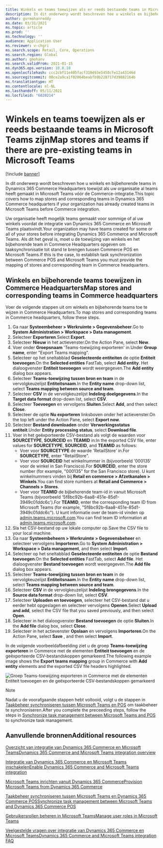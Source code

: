 ```yaml
---
title: Winkels en teams toewijzen als er reeds bestaande teams in Microsoft Teams zijn
description: In dit onderwerp wordt beschreven hoe u winkels en bijbehorende teams in Dynamics 365 Commerce Headquarters toewijst als uw organisatie al teams heeft gemaakt in Microsoft Teams vóór de Commerce-integratie.
author: gvrmohanreddy
ms.date: 03/31/2021
ms.topic: article
ms.prod: ''
ms.technology: ''
audience: Application User
ms.reviewer: v-chgri
ms.search.scope: Retail, Core, Operations
ms.search.region: Global
ms.author: gmohanv
ms.search.validFrom: 2021-01-15
ms.dyn365.ops.version: 10.0.18
ms.openlocfilehash: ccc2cbf11e405facf310d93e5458cfe12a43146d
ms.sourcegitcommit: 08ce2a9ca1f02064beabfb9b228717d39882164b
ms.translationtype: HT
ms.contentlocale: nl-NL
ms.lasthandoff: 05/11/2021
ms.locfileid: "6020214"
---
```

# <a name="map-stores-and-teams-if-there-are-pre-existing-teams-in-microsoft-teams"></a><span data-ttu-id="c3238-103">Winkels en teams toewijzen als er reeds bestaande teams in Microsoft Teams zijn</span><span class="sxs-lookup"><span data-stu-id="c3238-103">Map stores and teams if there are pre-existing teams in Microsoft Teams</span></span>

[!include [banner](includes/banner.md)]

<span data-ttu-id="c3238-104">In dit onderwerp wordt beschreven hoe u winkels en bijbehorende teams in Dynamics 365 Commerce Headquarters toewijst als uw organisatie al teams heeft gemaakt in Microsoft Teams vóór de Commerce-integratie.</span><span class="sxs-lookup"><span data-stu-id="c3238-104">This topic covers how to map stores and corresponding teams in Dynamics 365 Commerce headquarters if your organization has already created teams in Microsoft Teams before Commerce integration.</span></span>

<span data-ttu-id="c3238-105">Uw organisatie heeft mogelijk teams gemaakt voor sommige of al uw winkels voordat de integratie van Dynamics 365 Commerce en Microsoft Teams plaatsvindt.</span><span class="sxs-lookup"><span data-stu-id="c3238-105">Your organization may have teams created for some or all of your stores before integrating Dynamics 365 Commerce and Microsoft Teams.</span></span> <span data-ttu-id="c3238-106">Als dit het geval is, moet u de toewijzing van winkels en het bijbehorende team in Commerce Headquarters opgeven om taaksynchronisatie tot stand te brengen tussen Commerce POS en Microsoft Teams.</span><span class="sxs-lookup"><span data-stu-id="c3238-106">If this is the case, to establish task synchronization between Commerce POS and Microsoft Teams you must provide the mapping of stores and corresponding team in Commerce headquarters.</span></span>

## <a name="map-stores-and-corresponding-teams-in-commerce-headquarters"></a><span data-ttu-id="c3238-107">Winkels en bijbehorende teams toewijzen in Commerce Headquarters</span><span class="sxs-lookup"><span data-stu-id="c3238-107">Map stores and corresponding teams in Commerce headquarters</span></span> 

<span data-ttu-id="c3238-108">Voer de volgende stappen uit om winkels en bijbehorende teams toe te wijzen in Commerce Headquarters.</span><span class="sxs-lookup"><span data-stu-id="c3238-108">To map stores and corresponding teams in Commerce headquarters, follow these steps.</span></span>

1. <span data-ttu-id="c3238-109">Ga naar **Systeembeheer \> Werkruimte \> Gegevensbeheer**.</span><span class="sxs-lookup"><span data-stu-id="c3238-109">Go to **System Administration \> Workspace \> Data management**.</span></span>
1. <span data-ttu-id="c3238-110">Selecteer **Exporteren**.</span><span class="sxs-lookup"><span data-stu-id="c3238-110">Select **Export**.</span></span> 
1. <span data-ttu-id="c3238-111">Selecteer **Nieuw** in het actievenster.</span><span class="sxs-lookup"><span data-stu-id="c3238-111">On the Action Pane, select **New**.</span></span>
1. <span data-ttu-id="c3238-112">Voer onder **Groepsnaam** 'Teams-toewijzing exporteren' in.</span><span class="sxs-lookup"><span data-stu-id="c3238-112">Under **Group name**, enter "Export Teams mapping".</span></span>
1. <span data-ttu-id="c3238-113">Selecteer op het sneltabblad **Geselecteerde entiteiten** de optie **Entiteit toevoegen**.</span><span class="sxs-lookup"><span data-stu-id="c3238-113">On the **Selected entities** FastTab, select **Add entity**.</span></span> <span data-ttu-id="c3238-114">Het dialoogvenster **Entiteit toevoegen** wordt weergegeven.</span><span class="sxs-lookup"><span data-stu-id="c3238-114">The **Add entity** dialog box appears.</span></span>  
1. <span data-ttu-id="c3238-115">Selecteer **Teams-toewijzing tussen bron en team** in de vervolgkeuzelijst **Entiteitsnaam**.</span><span class="sxs-lookup"><span data-stu-id="c3238-115">In the **Entity name** drop-down list, select **Teams mapping between source and team**.</span></span>
1. <span data-ttu-id="c3238-116">Selecteer **CSV** in de vervolgkeuzelijst **Indeling doelgegevens**.</span><span class="sxs-lookup"><span data-stu-id="c3238-116">In the **Target data format** drop-down list, select **CSV**.</span></span>
1. <span data-ttu-id="c3238-117">Selecteer **Toevoegen** en vervolgens **Sluiten**.</span><span class="sxs-lookup"><span data-stu-id="c3238-117">Select **Add**, and then select **Close**.</span></span>
1. <span data-ttu-id="c3238-118">Selecteer de optie **Nu exporteren** linksboven onder het actievenster.</span><span class="sxs-lookup"><span data-stu-id="c3238-118">On the top left under the Action Pane, select **Export now**.</span></span>
1. <span data-ttu-id="c3238-119">Selecteer **Bestand downloaden** onder **Verwerkingsstatus entiteit**.</span><span class="sxs-lookup"><span data-stu-id="c3238-119">Under **Entity processing status**, select **Download file**.</span></span>
1. <span data-ttu-id="c3238-120">Voer in het geëxporteerde CSV-bestand als volgt de waarden voor **SOURCETYPE**, **SOURCEID** en **TEAMID** in:</span><span class="sxs-lookup"><span data-stu-id="c3238-120">In the exported CSV file, enter values for **SOURCETYPE**, **SOURCEID**, and **TEAMID** as follows:</span></span>
    - <span data-ttu-id="c3238-121">Voer voor **SOURCETYPE** de waarde 'RetailStore' in.</span><span class="sxs-lookup"><span data-stu-id="c3238-121">For **SOURCETYPE**, enter "RetailStore".</span></span> 
    - <span data-ttu-id="c3238-122">Voer voor **SOURCEID** het winkelnummer in (bijvoorbeeld '000135' voor de winkel in San Francisco).</span><span class="sxs-lookup"><span data-stu-id="c3238-122">For **SOURCEID**, enter the store number (for example, "000135" for the San Francisco store).</span></span> <span data-ttu-id="c3238-123">U kunt winkelnummers vinden bij **Retail en commerce \> Afzetkanalen \> Winkels**.</span><span class="sxs-lookup"><span data-stu-id="c3238-123">You can find store numbers at **Retail and Commerce \> Channels \> Stores**.</span></span>
    - <span data-ttu-id="c3238-124">Voer voor **TEAMID** de bijbehorende team-id in vanuit Microsoft Teams (bijvoorbeeld '5f8bc92b-6aa8-451e-85d1-3949c01ddc6c').</span><span class="sxs-lookup"><span data-stu-id="c3238-124">For **TEAMID**, enter the corresponding team ID from Microsoft Teams (for example, "5f8bc92b-6aa8-451e-85d1-3949c01ddc6c").</span></span> <span data-ttu-id="c3238-125">U kunt informatie over de team-id vinden op [admin.teams.microsoft.com](https://admin.teams.microsoft.com).</span><span class="sxs-lookup"><span data-stu-id="c3238-125">You can find team ID information at [admin.teams.microsoft.com](https://admin.teams.microsoft.com).</span></span>
1. <span data-ttu-id="c3238-126">Sla het CSV-bestand op uw lokale computer op.</span><span class="sxs-lookup"><span data-stu-id="c3238-126">Save the CSV file to your local machine.</span></span>
1. <span data-ttu-id="c3238-127">Ga naar **Systeembeheern \> Werkruimte \> Gegevensbeheer** en selecteer vervolgens **Importeren**.</span><span class="sxs-lookup"><span data-stu-id="c3238-127">Go to **System Administration \> Workspace \> Data management**, and then select **Import**.</span></span>
1. <span data-ttu-id="c3238-128">Selecteer op het sneltabblad **Geselecteerde entiteiten** de optie **Bestand toevoegen**.</span><span class="sxs-lookup"><span data-stu-id="c3238-128">On the **Selected entities** FastTab, select **Add file**.</span></span> <span data-ttu-id="c3238-129">Het dialoogvenster **Bestand toevoegen** wordt weergegeven.</span><span class="sxs-lookup"><span data-stu-id="c3238-129">The **Add file** dialog box appears.</span></span>
1. <span data-ttu-id="c3238-130">Selecteer **Teams-toewijzing tussen bron en team** in de vervolgkeuzelijst **Entiteitsnaam**.</span><span class="sxs-lookup"><span data-stu-id="c3238-130">In the **Entity name** drop-down list, select **Teams mapping between source and team**.</span></span>
1. <span data-ttu-id="c3238-131">Selecteer **CSV** in de vervolgkeuzelijst **Indeling brongegevens**.</span><span class="sxs-lookup"><span data-stu-id="c3238-131">In the **Source data format** drop-down list, select **CSV**.</span></span>
1. <span data-ttu-id="c3238-132">Selecteer **Uploaden en toevoegen**, selecteer het CSV-bestand dat u eerder hebt opgeslagen en selecteer vervolgens **Openen**.</span><span class="sxs-lookup"><span data-stu-id="c3238-132">Select **Upload and add**, select the CSV file that you saved previously, and then select **Open**.</span></span>
1. <span data-ttu-id="c3238-133">Selecteer in het dialoogvenster **Bestand toevoegen** de optie **Sluiten**.</span><span class="sxs-lookup"><span data-stu-id="c3238-133">In the **Add file** dialog box, select **Close**.</span></span>
1. <span data-ttu-id="c3238-134">Selecteer in het actievenster **Opslaan** en vervolgens **Importeren**.</span><span class="sxs-lookup"><span data-stu-id="c3238-134">On the Action Pane, select **Save** , and then select **Import**.</span></span>

<span data-ttu-id="c3238-135">In de volgende voorbeeldafbeelding ziet u de groep **Teams-toewijzing exporteren** in Commerce met de elementen **Entiteit toevoegen** en de geëxporteerde CSV-bestandskoppen gemarkeerd.</span><span class="sxs-lookup"><span data-stu-id="c3238-135">The following example image shows the **Export teams mapping** group in Commerce with **Add entity** elements and the exported CSV file headers highlighted.</span></span>

![Groep Teams-toewijzing exporteren in Commerce met de elementen Entiteit toevoegen en de geëxporteerde CSV-bestandskoppen gemarkeerd](media/d365-commerce-data-mgmt-export-entity.png)

> [!NOTE]
> <span data-ttu-id="c3238-137">Nadat u de voorafgaande stappen hebt voltooid, volgt u de stappen in [Taakbeheer synchroniseren tussen Microsoft Teams en POS](synchronize-tasks-teams-pos.md) om taakbeheer te synchroniseren.</span><span class="sxs-lookup"><span data-stu-id="c3238-137">After you complete the preceeding steps, follow the steps in [Synchronize task management between Microsoft Teams and POS](synchronize-tasks-teams-pos.md) to synchronize task management.</span></span> 

## <a name="additional-resources"></a><span data-ttu-id="c3238-138">Aanvullende bronnen</span><span class="sxs-lookup"><span data-stu-id="c3238-138">Additional resources</span></span>

[<span data-ttu-id="c3238-139">Overzicht van integratie van Dynamics 365 Commerce en Microsoft Teams</span><span class="sxs-lookup"><span data-stu-id="c3238-139">Dynamics 365 Commerce and Microsoft Teams integration overview</span></span>](commerce-teams-integration.md)

[<span data-ttu-id="c3238-140">Integratie van Dynamics 365 Commerce en Microsoft Teams inschakelen</span><span class="sxs-lookup"><span data-stu-id="c3238-140">Enable Dynamics 365 Commerce and Microsoft Teams integration</span></span>](enable-teams-integration.md)

[<span data-ttu-id="c3238-141">Microsoft Teams inrichten vanuit Dynamics 365 Commerce</span><span class="sxs-lookup"><span data-stu-id="c3238-141">Provision Microsoft Teams from Dynamics 365 Commerce</span></span>](provision-teams-from-commerce.md)

[<span data-ttu-id="c3238-142">Taakbeheer synchroniseren tussen Microsoft Teams en Dynamics 365 Commerce POS</span><span class="sxs-lookup"><span data-stu-id="c3238-142">Synchronize task management between Microsoft Teams and Dynamics 365 Commerce POS</span></span>](synchronize-tasks-teams-pos.md)

[<span data-ttu-id="c3238-143">Gebruikersrollen beheren in Microsoft Teams</span><span class="sxs-lookup"><span data-stu-id="c3238-143">Manage user roles in Microsoft Teams</span></span>](manage-user-roles-teams.md)

[<span data-ttu-id="c3238-144">Veelgestelde vragen over integratie van Dynamics 365 Commerce en Microsoft Teams</span><span class="sxs-lookup"><span data-stu-id="c3238-144">Dynamics 365 Commerce and Microsoft Teams integration FAQ</span></span>](teams-integration-faq.md)
